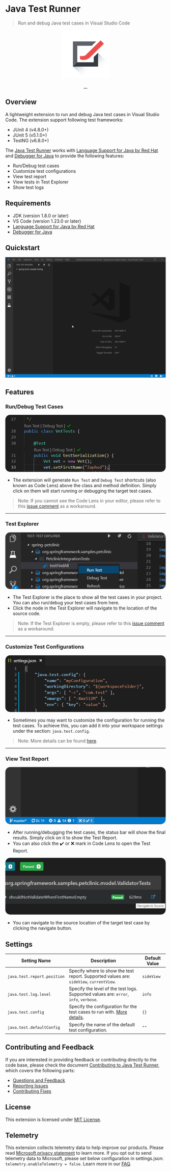 # Java Test Runner

> Run and debug Java test cases in Visual Studio Code

<p align="center">
  <img src="https://raw.githubusercontent.com/Microsoft/vscode-java-test/master/resources/logo.png" width="150" height="150" alt="">
</p>
<p align="center">
  <a href="https://dev.azure.com/mseng/VSJava/_build/latest?definitionId=8790">
    <img src="https://img.shields.io/azure-devops/build/mseng/a4d27ce2-a42d-4b71-8eef-78cee9a9728e/8790.svg?style=flat-square" alt="">
  </a>
  <a href="https://lgtm.com/projects/g/microsoft/vscode-java-test/alerts/?mode=list">
    <img src="https://img.shields.io/lgtm/alerts/g/microsoft/vscode-java-test.svg?style=flat-square" alt="">
  </a>
  <a href="https://gitter.im/microsoft/vscode-java-test">
    <img src="https://img.shields.io/gitter/room/microsoft/vscode-java-test.svg?style=flat-square" alt="">
  </a>
  <a href="https://marketplace.visualstudio.com/items?itemName=vscjava.vscode-java-test">
    <img src="https://img.shields.io/visual-studio-marketplace/d/vscjava.vscode-java-test.svg?style=flat-square" alt="">
  </a>
</p>

## Overview

A lightweight extension to run and debug Java test cases in Visual Studio Code. The extension support following test frameworks:

- JUnit 4 (v4.8.0+)
- JUnit 5 (v5.1.0+)
- TestNG (v6.8.0+)

The [Java Test Runner](https://marketplace.visualstudio.com/items?itemName=vscjava.vscode-java-test) works with [Language Support for Java by Red Hat](https://marketplace.visualstudio.com/items?itemName=redhat.java) and [Debugger for Java](https://marketplace.visualstudio.com/items?itemName=vscjava.vscode-java-debug) to provide the following features:

- Run/Debug test cases
- Customize test configurations
- View test report
- View tests in Test Explorer
- Show test logs


## Requirements

- JDK (version 1.8.0 or later)
- VS Code (version 1.23.0 or later)
- [Language Support for Java by Red Hat](https://marketplace.visualstudio.com/items?itemName=redhat.java)
- [Debugger for Java](https://marketplace.visualstudio.com/items?itemName=vscjava.vscode-java-debug)

## Quickstart

![Run/debug JUnit test](demo/demo.gif)

## Features

### Run/Debug Test Cases
<p align="center">
  <img src="https://raw.githubusercontent.com/Microsoft/vscode-java-test/master/demo/run_codelens.png" style="border-radius: 15px" alt="Run Code Lens"/>
</p>

- The extension will generate `Run Test` and `Debug Test` shortcuts (also known as Code Lens) above the class and method definition. Simply click on them will start running or debugging the target test cases.

> Note: If you cannot see the Code Lens in your editor, please refer to this [issue comment](https://github.com/Microsoft/vscode-java-test/issues/470#issuecomment-444681714) as a workaround.

---

### Test Explorer

<p align="center">
  <img src="https://raw.githubusercontent.com/Microsoft/vscode-java-test/master/demo/run_explorer.png" style="border-radius: 15px" alt="Run Explorer"/>
</p>

- The Test Explorer is the place to show all the test cases in your project. You can also run/debug your test cases from here.
- Click the node in the Test Explorer will navigate to the location of the source code.

> Note: If the Test Explorer is empty, please refer to this [issue comment](https://github.com/Microsoft/vscode-java-test/issues/470#issuecomment-444681714) as a workaround.

---

### Customize Test Configurations
<p align="center">
  <img src="https://raw.githubusercontent.com/Microsoft/vscode-java-test/master/demo/configuration.png" style="border-radius: 15px" alt="Customize Test Configurations"/>
</p>

- Sometimes you may want to customize the configuration for running the test cases. To achieve this, you can add it into your workspace settings under the section: `java.test.config`.

> Note: More details can be found [here](https://github.com/Microsoft/vscode-java-test/wiki/Run-with-Configuration).

---

### View Test Report

<p align="center">
  <img src="https://raw.githubusercontent.com/Microsoft/vscode-java-test/master/demo/status_bar.png" style="border-radius: 15px" alt="Status Bar"/>
</p>

- After running/debugging the test cases, the status bar will show the final results. Simply click on it to show the Test Report.
- You can also click the ✔️ or ❌ mark in Code Lens to open the Test Report.

<p align="center">
  <img src="https://raw.githubusercontent.com/Microsoft/vscode-java-test/master/demo/report_navigate.png" style="border-radius: 15px" alt="Status Bar"/>
</p>

- You can navigate to the source location of the target test case by clicking the navigate button.


## Settings

| Setting Name | Description | Default Value |
|---|---|---|
| `java.test.report.position` | Specify where to show the test report. Supported values are: `sideView`, `currentView`. | `sideView` |
| `java.test.log.level` | Specify the level of the test logs. Supported values are: `error`, `info`, `verbose`. | `info` |
| `java.test.config` | Specify the configuration for the test cases to run with. [More details](https://aka.ms/java-test-config). | `{}` |
| `java.test.defaultConfig` | Specify the name of the default test configuration. | `""` |

## Contributing and Feedback

If you are interested in providing feedback or contributing directly to the code base, please check the document [Contributing to Java Test Runner](https://github.com/Microsoft/vscode-java-test/blob/master/CONTRIBUTING.md), which covers the following parts:
- [Questions and Feedback](https://github.com/Microsoft/vscode-java-test/blob/master/CONTRIBUTING.md#questions-and-feedback)
- [Reporting Issues](https://github.com/Microsoft/vscode-java-test/blob/master/CONTRIBUTING.md#reporting-issues)
- [Contributing Fixes](https://github.com/Microsoft/vscode-java-test/blob/master/CONTRIBUTING.md#contributing-fixes)

## License

This extension is licensed under [MIT License](LICENSE.txt).

## Telemetry

This extension collects telemetry data to help improve our products. Please read [Microsoft privacy statement](https://privacy.microsoft.com/en-us/privacystatement) to learn more. If you opt out to send telemetry data to Microsoft, please set below configuration in settings.json: `telemetry.enableTelemetry = false`. Learn more in our [FAQ](https://code.visualstudio.com/docs/supporting/faq#_how-to-disable-telemetry-reporting).
